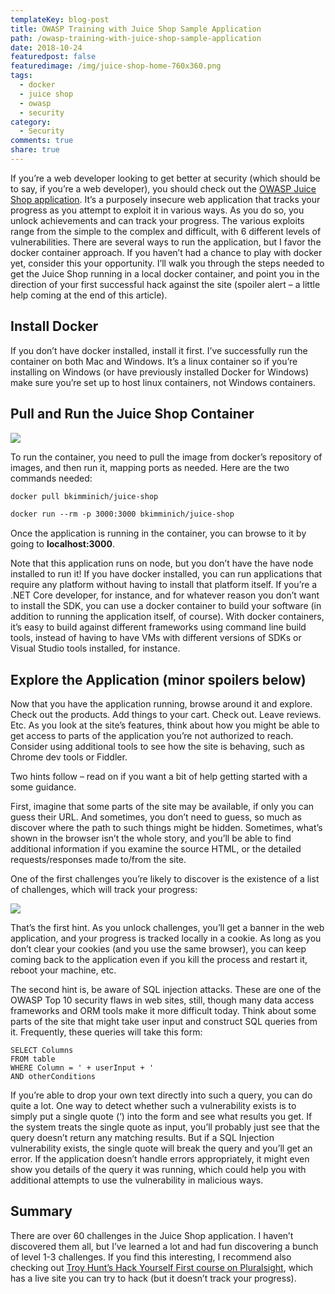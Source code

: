 ```yaml
---
templateKey: blog-post
title: OWASP Training with Juice Shop Sample Application
path: /owasp-training-with-juice-shop-sample-application
date: 2018-10-24
featuredpost: false
featuredimage: /img/juice-shop-home-760x360.png
tags:
  - docker
  - juice shop
  - owasp
  - security
category:
  - Security
comments: true
share: true
---
```

If you’re a web developer looking to get better at security (which should be to say, if you’re a web developer), you should check out the [OWASP Juice Shop application](https://www.owasp.org/index.php/OWASP_Juice_Shop_Project). It’s a purposely insecure web application that tracks your progress as you attempt to exploit it in various ways. As you do so, you unlock achievements and can track your progress. The various exploits range from the simple to the complex and difficult, with 6 different levels of vulnerabilities. There are several ways to run the application, but I favor the docker container approach. If you haven’t had a chance to play with docker yet, consider this your opportunity. I’ll walk you through the steps needed to get the Juice Shop running in a local docker container, and point you in the direction of your first successful hack against the site (spoiler alert – a little help coming at the end of this article).

## Install Docker

If you don’t have docker installed, install it first. I’ve successfully run the container on both Mac and Windows. It’s a linux container so if you’re installing on Windows (or have previously installed Docker for Windows) make sure you’re set up to host linux containers, not Windows containers.

## Pull and Run the Juice Shop Container

[![](/img/Juice-Shop-Docker-Mac-1024x330.png)](/img/Juice-Shop-Docker-Mac-1024x330.png)

To run the container, you need to pull the image from docker’s repository of images, and then run it, mapping ports as needed. Here are the two commands needed:

```asp
docker pull bkimminich/juice-shop

docker run --rm -p 3000:3000 bkimminich/juice-shop
```

Once the application is running in the container, you can browse to it by going to **localhost:3000**.

Note that this application runs on node, but you don’t have the have node installed to run it! If you have docker installed, you can run applications that require any platform without having to install that platform itself. If you’re a .NET Core developer, for instance, and for whatever reason you don’t want to install the SDK, you can use a docker container to build your software (in addition to running the application itself, of course). With docker containers, it’s easy to build against different frameworks using command line build tools, instead of having to have VMs with different versions of SDKs or Visual Studio tools installed, for instance.

## Explore the Application (minor spoilers below)

Now that you have the application running, browse around it and explore. Check out the products. Add things to your cart. Check out. Leave reviews. Etc. As you look at the site’s features, think about how you might be able to get access to parts of the application you’re not authorized to reach. Consider using additional tools to see how the site is behaving, such as Chrome dev tools or Fiddler.

Two hints follow – read on if you want a bit of help getting started with a some guidance.

First, imagine that some parts of the site may be available, if only you can guess their URL. And sometimes, you don’t need to guess, so much as discover where the path to such things might be hidden. Sometimes, what’s shown in the browser isn’t the whole story, and you’ll be able to find additional information if you examine the source HTML, or the detailed requests/responses made to/from the site.

One of the first challenges you’re likely to discover is the existence of a list of challenges, which will track your progress:

[![](/img/Juice-Shop-Challenges.png)](/img/Juice-Shop-Challenges.png)

That’s the first hint. As you unlock challenges, you’ll get a banner in the web application, and your progress is tracked locally in a cookie. As long as you don’t clear your cookies (and you use the same browser), you can keep coming back to the application even if you kill the process and restart it, reboot your machine, etc.

The second hint is, be aware of SQL injection attacks. These are one of the OWASP Top 10 security flaws in web sites, still, though many data access frameworks and ORM tools make it more difficult today. Think about some parts of the site that might take user input and construct SQL queries from it. Frequently, these queries will take this form:

```
SELECT Columns
FROM table
WHERE Column = ' + userInput + '
AND otherConditions
```

If you’re able to drop your own text directly into such a query, you can do quite a lot. One way to detect whether such a vulnerability exists is to simply put a single quote (‘) into the form and see what results you get. If the system treats the single quote as input, you’ll probably just see that the query doesn’t return any matching results. But if a SQL Injection vulnerability exists, the single quote will break the query and you’ll get an error. If the application doesn’t handle errors appropriately, it might even show you details of the query it was running, which could help you with additional attempts to use the vulnerability in malicious ways.

## Summary

There are over 60 challenges in the Juice Shop application. I haven’t discovered them all, but I’ve learned a lot and had fun discovering a bunch of level 1-3 challenges. If you find this interesting, I recommend also checking out [Troy Hunt’s Hack Yourself First course on Pluralsight](https://www.pluralsight.com/courses/hack-yourself-first), which has a live site you can try to hack (but it doesn’t track your progress).